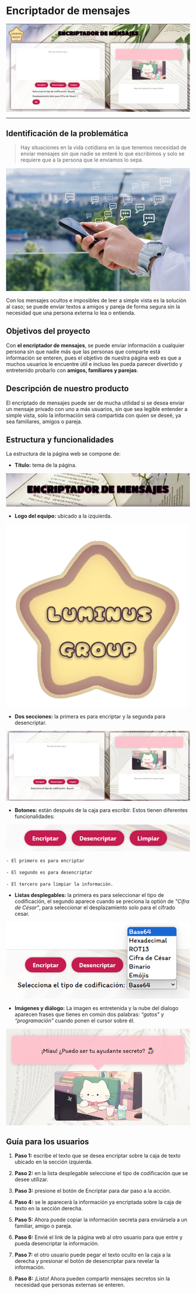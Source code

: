 
# Encriptador de mensajes 

![Proyecto de encriptador](./assets/img/Captura%20de%20pantalla%202024-08-19%20174607.png "Encriptador de menzajes")

---

## Identificación de la problemática

>Hay situaciones en la vida cotidiana en la que tenemos necesidad de enviar mensajes sin que nadie se enteré lo que escribimos y solo se requiere que a la persona que le enviamos lo sepa. 

![Mensajes cotidianos](./assets/img/mensajes.jpg "Mensajes cotidianos")

Con los mensajes ocultos e imposibles de leer a simple vista es la solución al caso; se puede enviar textos a amigos y pareja de forma segura sin la necesidad que una persona externa lo lea o entienda.

## Objetivos del proyecto 

Con **el encriptador de mensajes**, se puede enviar información a cualquier persona sin que nadie más que las personas que comparte está información se enteren, pues el objetivo de nuestra página web es que a muchos usuarios le encuentre útil e incluso les pueda parecer divertido y entretenido probarlo con **amigos, familiares y parejas**.

## Descripción de nuestro producto 

El encriptado de mensajes puede ser de mucha utilidad si se desea enviar un mensaje privado con uno a más usuarios, sin que sea legible entender a simple vista, solo la información será compartida con quien se deseé, ya sea familiares, amigos o pareja.

## Estructura y funcionalidades 

La estructura de la página web se compone de:

- **Título:** tema de la página.

![Titulo](./assets/img/titulo.png "Encriptador de menzajes")

- **Logo del equipo:** ubicado a la izquierda.

![Logo](./assets/img/logo-removebg-preview.png "Logo")

- **Dos secciones:** la primera es para encriptar y la segunda para desencriptar.

![Secciones](./assets/img/secciones.png "secciones")

- **Botones:** están después de la caja para escribir. Estos tienen diferentes funcionalidades:

![Botones](./assets/img/botones.png "Botones")

    - El primero es para encriptar
    
    - El segundo es para desencriptar
    
    - El tercero para limpiar la información. 

- **Listas desplegables:** la primera es para seleccionar el tipo de codificación, el segundo aparece cuando se preciona la optión de *"Cifra de César"*, para seleccionar el desplazamiento solo para el cifrado cesar.

![Listas](./assets/img/lista.png "listas")

- **Imágenes y diálogo:** La imagen es entretenida y la nube del dialogo aparecen frases que tienes en común dos palabras: *“gatos”* y *“programación”* cuando ponen el cursor sobre él.

![Gato y mensaje](./assets/img/mensaje%20gato.png "Menzaje y gato")

## Guía para los usuarios

1. **Paso 1:** escribe el texto que se desea encriptar sobre la caja de texto ubicado en la sección izquierda. 

2. **Paso 2:** en la lista desplegable seleccione el tipo de codificación que se desee utilizar.

3. **Paso 3:** presione el botón de Encriptar para dar paso a la acción.

4. **Paso 4:** se le aparecerá la información ya encriptada sobre la caja de texto en la sección derecha.

5. **Paso 5:** Ahora puede copiar la información secreta para enviársela a un familiar, amigo o pareja. 

6. **Paso 6:** Envié el link de la página web al otro usuario para que entre y pueda desencriptar la información.

7. **Paso 7:** el otro usuario puede pegar el texto oculto en la caja a la derecha y presionar el botón de desencriptar para revelar la información.

8. **Paso 8:** ¡Listo! Ahora pueden compartir mensajes secretos sin la necesidad que personas externas se enteren.


